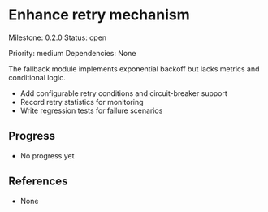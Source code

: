 # Enhance retry mechanism
Milestone: 0.2.0
Status: open

Priority: medium
Dependencies: None


The fallback module implements exponential backoff but lacks metrics and conditional logic.

- Add configurable retry conditions and circuit-breaker support
- Record retry statistics for monitoring
- Write regression tests for failure scenarios

## Progress

- No progress yet

## References

- None
